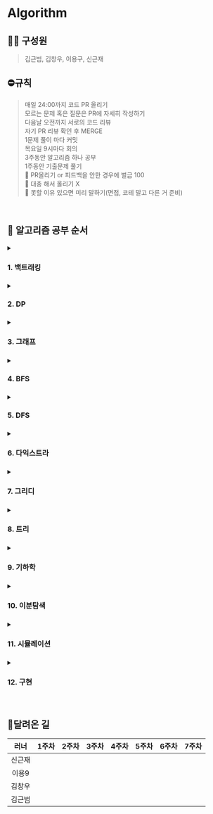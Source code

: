 # Algorithm
## 🏃🏻 구성원
> 김근범, 김창우, 이용구, 신근재

## ⛔️규칙

> 매일 24:00까지 코드 PR 올리기<br/>
> 모르는 문제 혹은 질문은 PR에 자세히 작성하기<br/>
> 다음날 오전까지 서로의 코드 리뷰<br/>
> 자기 PR 리뷰 확인 후 MERGE<br/>
> 1문제 풀이 마다 커밋<br/>
> 목요일 9시마다 회의<br/>
> 3주동안 알고리즘 하나 공부<br/>
> 1주동안 기출문제 풀기<br/>
🚨 PR올리기 or 피드백을 안한 경우에 벌금 100<br/>
🚨 대충 해서 올리기 X<br/>
🚨 못할 이유 있으면 미리 말하기(면접, 코테 말고 다른 거 준비)<br/>

<br/>

## 🚩 알고리즘 공부 순서



</div>
<details>
  <summary><h3>1. 백트래킹<h3></summary>
  <details>
  <summary><h5>1주차</h5></summary>
    <h6>월</h6>
  - N과M 1<br/>
  - N과M 2<br/>
  - N과M 4<br/>
  - N과M 3<br/>
  - 연사자 끼워넣기<br/>
  <h6>화</h6>
  - 스타트와 링크<br/>
  - 부분수열의 합<br/>
  - 로또<br/>
  - N과M 5<br/>
  - N과M 8<br/>
  <h6>수</h6>
  - 차이를 최대로<br/>
  - 모든 순열<br/>
  - N과M 6<br/>
  - N과M 9<br/>
  - N과M 7<br/>
  <h6>목</h6>
  - 외판원 순회2<br/>
  - N과M 12<br/>
  - 부등호<br/>
  - N과M 10<br/>
  - N과M 11<br/>
  <h6>금</h6>
  - 도영이가 만든 맛있는 음식<br/>
  - 카드 놓기<br/>
  - 연산자 끼워넣기 2<br/>
  - 어네지 모으기<br/>
  - 컴백홈<br/>
  </details>
  <details>
  </details>
</details>
</details>
<details>
<summary><h3>2. DP<h3></summary>
</details>
<details>
<summary><h3>3. 그래프<h3></summary>
</details>
<details>
<summary><h3>4. BFS<h3></summary>
</details>
<details>
<summary><h3>5. DFS<h3></summary>
</details>
<details>
<summary><h3>6. 다익스트라<h3></summary>
</details>
<details>
<summary><h3>7. 그리디<h3></summary>
</details>
<details>
<summary><h3>8. 트리<h3></summary>
</details>
<details>
<summary><h3>9. 기하학<h3></summary>
</details>
<details>
<summary><h3>10. 이분탐색<h3></summary>
</details>
<details>
<summary><h3>11. 시뮬레이션<h3></summary>
</details>
<details>
<summary><h3>12. 구현<h3></summary>
</div>
</details>
<br/>


## 🥇달려온 길
|러너|1주차|2주차|3주차|4주차|5주차|6주차|7주차|
|:-:|:-:|:-:|:-:|:--:|:----:|:---:|:---:|
|신근재|||||
|이용9|||||
|김창우|||||
|김근범|||||
  


